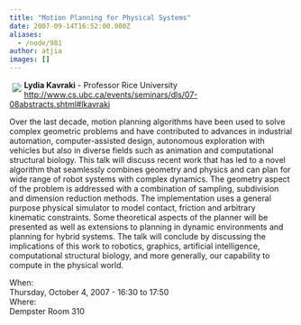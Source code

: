 ```yaml
---
title: "Motion Planning for Physical Systems"
date: 2007-09-14T16:52:00.000Z
aliases:
  - /node/981
author: atjia
images: []
---
```


<div class="field field-name-body field-type-text-with-summary field-label-hidden"><div class="field-items"><div class="field-item even"><p><img src="http://www.cs.ubc.ca/events/seminars/dls/07-08images/lkavraki.jpg" vspace="5" hspace="5" align="left"><strong>Lydia Kavraki</strong> - Professor Rice University<br>
<a href="http://www.cs.ubc.ca/events/seminars/dls/07-08abstracts.shtml#lkavraki">http://www.cs.ubc.ca/events/seminars/dls/07-08abstracts.shtml#lkavraki</a></p>
<p>Over the last decade, motion planning algorithms have been used to solve complex geometric problems and have contributed to advances in industrial automation, computer-assisted design, autonomous exploration with vehicles but also in diverse fields such as animation and computational structural biology. This talk will discuss recent work that has led to a novel algorithm that seamlessly combines geometry and physics and can plan for wide range of robot systems with complex dynamics. The geometry aspect of the problem is addressed with a combination of sampling, subdivision and dimension reduction methods. The implementation uses a general purpose physical simulator to model contact, friction and arbitrary kinematic constraints. Some theoretical aspects of the planner will be presented as well as extensions to planning in dynamic environments and planning for hybrid systems. The talk will conclude by discussing the implications of this work to robotics, graphics, artificial intelligence, computational structural biology, and more generally, our capability to compute in the physical world.</p>
<!--break--></div></div></div><div class="field field-name-field-dates field-type-datetime field-label-above"><div class="field-label">When:&#xA0;</div><div class="field-items"><div class="field-item even"><span class="date-display-single">Thursday, October 4, 2007 - <span class="date-display-range"><span class="date-display-start">16:30</span> to <span class="date-display-end">17:50</span></span></span></div></div></div><div class="field field-name-field-location field-type-text field-label-above"><div class="field-label">Where:&#xA0;</div><div class="field-items"><div class="field-item even">Dempster Room 310</div></div></div>    <footer>
          </footer>
